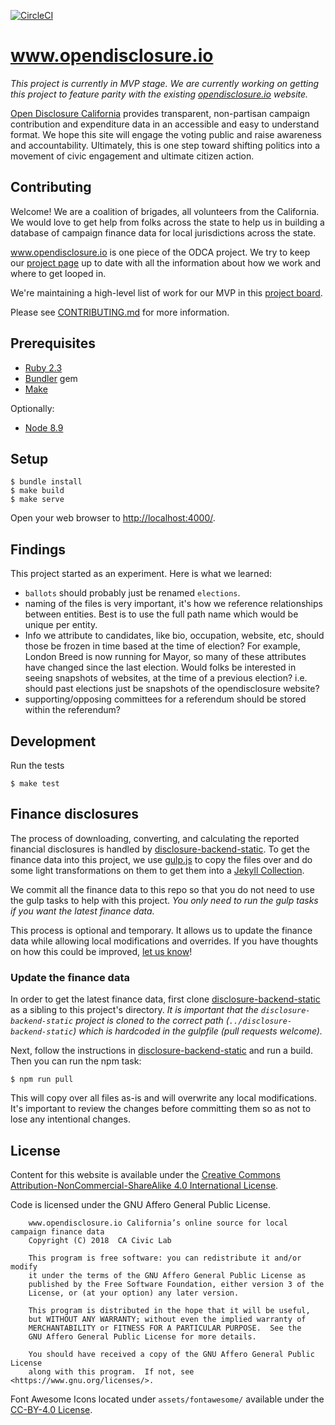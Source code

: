 [![CircleCI](https://circleci.com/gh/caciviclab/odca-jekyll.svg?style=svg)](https://circleci.com/gh/caciviclab/odca-jekyll)

# www.opendisclosure.io

_This project is currently in MVP stage. We are currently working on getting
this project to feature parity with the existing
[opendisclosure.io][opendisclosure-io] website._

[Open Disclosure California][opendisclosure-io] provides transparent,
non-partisan campaign contribution and expenditure data in an accessible and
easy to understand format. We hope this site will engage the voting public and
raise awareness and accountability. Ultimately, this is one step toward shifting
politics into a movement of civic engagement and ultimate citizen action.


## Contributing

Welcome! We are a coalition of brigades, all volunteers from the California. We
would love to get help from folks across the state to help us in building
a database of campaign finance data for local jurisdictions across the state.

www.opendisclosure.io is one piece of the ODCA project. We try to keep our
[project page](http://caciviclab.org/opendisclosure/) up to date with all the
information about how we work and where to get looped in.

We're maintaining a high-level list of work for our MVP in this [project
board](https://github.com/caciviclab/odca-jekyll/projects/1).

Please see [CONTRIBUTING.md](CONTRIBUTING.md) for more information.


## Prerequisites

- [Ruby 2.3](https://www.ruby-lang.org/)
- [Bundler](https://bundler.io/) gem
- [Make](https://www.gnu.org/software/make/)

Optionally:

- [Node 8.9](https://nodejs.org/)


## Setup

    $ bundle install
    $ make build
    $ make serve

Open your web browser to [http://localhost:4000/](http://localhost:4000/).


## Findings

This project started as an experiment. Here is what we learned:

- `ballots` should probably just be renamed `elections`.
- naming of the files is very important, it's how we reference relationships
  between entities. Best is to use the full path name which would be unique per
  entity.
- Info we attribute to candidates, like bio, occupation, website, etc, should
  those be frozen in time based at the time of election? For example, London
  Breed is now running for Mayor, so many of these attributes have changed since
  the last election. Would folks be interested in seeing snapshots of websites,
  at the time of a previous election? i.e. should past elections just be
  snapshots of the opendisclosure website?
- supporting/opposing committees for a referendum should be stored within the
  referendum?


## Development

Run the tests

    $ make test


## Finance disclosures

The process of downloading, converting, and calculating the reported financial
disclosures is handled by
[disclosure-backend-static][backend-static].
To get the finance data into this project, we use [gulp.js](https://gulpjs.com/)
to copy the files over and do some light transformations on them to get them
into a [Jekyll Collection](https://jekyllrb.com/docs/collections/).

We commit all the finance data to this repo so that you do not need to use the
gulp tasks to help with this project. _You only need to run the gulp tasks if you
want the latest finance data._

This process is optional and temporary. It allows us to update the finance data
while allowing local modifications and overrides. If you have thoughts on how
this could be improved, [let us
know](https://github.com/caciviclab/odca-jekyll/issues/5)!


### Update the finance data

In order to get the latest finance data, first clone
[disclosure-backend-static][backend-static] as a sibling to this project's
directory. _It is important that the `disclosure-backend-static` project is
cloned to the correct path (`../disclosure-backend-static`) which is hardcoded
in the gulpfile (pull requests welcome)._

Next, follow the instructions in
[disclosure-backend-static](https://github.com/caciviclab/disclosure-backend-static/blob/master/README.md)
and run a build. Then you can run the npm task:

    $ npm run pull

This will copy over all files as-is and will overwrite any local modifications.
It's important to review the changes before committing them so as not to lose
any intentional changes.


## License

Content for this website is available under the [Creative Commons
Attribution-NonCommercial-ShareAlike 4.0 International
License](https://creativecommons.org/licenses/by-nc-sa/4.0/).

Code is licensed under the GNU Affero General Public License.

```
    www.opendisclosure.io California’s online source for local campaign finance data
    Copyright (C) 2018  CA Civic Lab

    This program is free software: you can redistribute it and/or modify
    it under the terms of the GNU Affero General Public License as
    published by the Free Software Foundation, either version 3 of the
    License, or (at your option) any later version.

    This program is distributed in the hope that it will be useful,
    but WITHOUT ANY WARRANTY; without even the implied warranty of
    MERCHANTABILITY or FITNESS FOR A PARTICULAR PURPOSE.  See the
    GNU Affero General Public License for more details.

    You should have received a copy of the GNU Affero General Public License
    along with this program.  If not, see <https://www.gnu.org/licenses/>.
```

Font Awesome Icons located under `assets/fontawesome/` available under the
[CC-BY-4.0 License](https://creativecommons.org/licenses/by/4.0/).


[backend-static]: https://github.com/caciviclab/disclosure-backend-static
[opendisclosure-io]: http://www.opendisclosure.io/

